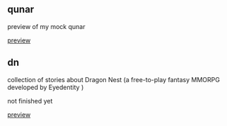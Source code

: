 
## qunar
preview of my mock qunar

[preview](https://forlornlily.github.io/qunar)

## dn
collection of stories about Dragon Nest (a free-to-play fantasy MMORPG developed by Eyedentity )

not finished yet

[preview](https://forlornlily.github.io/dn)

